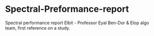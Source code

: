 # Spectral-Preformance-report
Spectral performance report Elbit - Professor Eyal Ben-Dor &amp; Elop algo team, first reference on a study.
